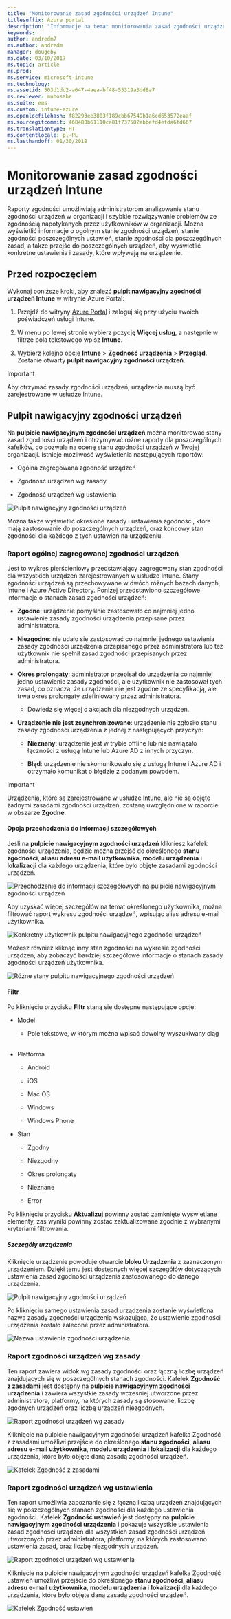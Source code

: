 ```yaml
---
title: "Monitorowanie zasad zgodności urządzeń Intune"
titlesuffix: Azure portal
description: "Informacje na temat monitorowania zasad zgodności urządzeń."
keywords: 
author: andredm7
ms.author: andredm
manager: dougeby
ms.date: 03/10/2017
ms.topic: article
ms.prod: 
ms.service: microsoft-intune
ms.technology: 
ms.assetid: 503d1dd2-a647-4aea-bf48-55319a3dd8a7
ms.reviewer: muhosabe
ms.suite: ems
ms.custom: intune-azure
ms.openlocfilehash: f82293ee3803f189cbb67549b1a6cd653572eaaf
ms.sourcegitcommit: 468480b61110ca81f737582ebbefd4efda6fd667
ms.translationtype: HT
ms.contentlocale: pl-PL
ms.lasthandoff: 01/30/2018
---
```

# <a name="monitor-intune-device-compliance-policies"></a>Monitorowanie zasad zgodności urządzeń Intune

Raporty zgodności umożliwiają administratorom analizowanie stanu zgodności urządzeń w organizacji i szybkie rozwiązywanie problemów ze zgodnością napotykanych przez użytkowników w organizacji. Można wyświetlić informacje o ogólnym stanie zgodności urządzeń, stanie zgodności poszczególnych ustawień, stanie zgodności dla poszczególnych zasad, a także przejść do poszczególnych urządzeń, aby wyświetlić konkretne ustawienia i zasady, które wpływają na urządzenie.

## <a name="before-you-begin"></a>Przed rozpoczęciem

Wykonaj poniższe kroki, aby znaleźć **pulpit nawigacyjny zgodności urządzeń Intune** w witrynie Azure Portal:

1.  Przejdź do witryny [Azure Portal](https://portal.azure.com) i zaloguj się przy użyciu swoich poświadczeń usługi Intune.

2.  W menu po lewej stronie wybierz pozycję **Więcej usług**, a następnie w filtrze pola tekstowego wpisz **Intune**.

3.  Wybierz kolejno opcje **Intune** &gt; **Zgodność urządzenia** &gt; **Przegląd**. Zostanie otwarty **pulpit nawigacyjny zgodności urządzeń**.

> [!IMPORTANT] 
> Aby otrzymać zasady zgodności urządzeń, urządzenia muszą być zarejestrowane w usłudze Intune.

## <a name="device-compliance-dashboard"></a>Pulpit nawigacyjny zgodności urządzeń

Na **pulpicie nawigacyjnym zgodności urządzeń** można monitorować stany zasad zgodności urządzeń i otrzymywać różne raporty dla poszczególnych kafelków, co pozwala na ocenę stanu zgodności urządzeń w Twojej organizacji. Istnieje możliwość wyświetlenia następujących raportów:

-   Ogólna zagregowana zgodność urządzeń

-   Zgodność urządzeń wg zasady

-   Zgodność urządzeń wg ustawienia

![Pulpit nawigacyjny zgodności urządzeń](./media/idc-1.png)

Można także wyświetlić określone zasady i ustawienia zgodności, które mają zastosowanie do poszczególnych urządzeń, oraz końcowy stan zgodności dla każdego z tych ustawień na urządzeniu.

### <a name="overall-device-compliance-aggregate-report"></a>Raport ogólnej zagregowanej zgodności urządzeń

Jest to wykres pierścieniowy przedstawiający zagregowany stan zgodności dla wszystkich urządzeń zarejestrowanych w usłudze Intune. Stany zgodności urządzeń są przechowywane w dwóch różnych bazach danych, Intune i Azure Active Directory. Poniżej przedstawiono szczegółowe informacje o stanach zasad zgodności urządzeń:

-   **Zgodne**: urządzenie pomyślnie zastosowało co najmniej jedno ustawienie zasady zgodności urządzenia przepisane przez administratora.

-   **Niezgodne**: nie udało się zastosować co najmniej jednego ustawienia zasady zgodności urządzenia przepisanego przez administratora lub też użytkownik nie spełnił zasad zgodności przepisanych przez administratora.

-   **Okres prolongaty**: administrator przepisał do urządzenia co najmniej jedno ustawienie zasady zgodności, ale użytkownik nie zastosował tych zasad, co oznacza, że urządzenie nie jest zgodne ze specyfikacją, ale trwa okres prolongaty zdefiniowany przez administratora.

    -   Dowiedz się więcej o akcjach dla niezgodnych urządzeń.

-   **Urządzenie nie jest zsynchronizowane**: urządzenie nie zgłosiło stanu zasady zgodności urządzenia z jednej z następujących przyczyn:

    -   **Nieznany**: urządzenie jest w trybie offline lub nie nawiązało łączności z usługą Intune lub Azure AD z innych przyczyn.

    -   **Błąd**: urządzenie nie skomunikowało się z usługą Intune i Azure AD i otrzymało komunikat o błędzie z podanym powodem.

> [!IMPORTANT] 
> Urządzenia, które są zarejestrowane w usłudze Intune, ale nie są objęte żadnymi zasadami zgodności urządzeń, zostaną uwzględnione w raporcie w obszarze **Zgodne**.

#### <a name="drill-down-option"></a>Opcja przechodzenia do informacji szczegółowych

Jeśli na **pulpicie nawigacyjnym zgodności urządzeń** klikniesz kafelek zgodności urządzenia, będzie można przejść do określonego **stanu zgodności**, **aliasu adresu e-mail użytkownika**, **modelu urządzenia** i **lokalizacji** dla każdego urządzenia, które było objęte zasadami zgodności urządzeń.

![Przechodzenie do informacji szczegółowych na pulpicie nawigacyjnym zgodności urządzeń](./media/idc-2.png)

Aby uzyskać więcej szczegółów na temat określonego użytkownika, można filtrować raport wykresu zgodności urządzeń, wpisując alias adresu e-mail użytkownika.

![Konkretny użytkownik pulpitu nawigacyjnego zgodności urządzeń](./media/idc-3.png)

Możesz również kliknąć inny stan zgodności na wykresie zgodności urządzeń, aby zobaczyć bardziej szczegółowe informacje o stanach zasady zgodności urządzeń użytkownika.

![Różne stany pulpitu nawigacyjnego zgodności urządzeń](./media/idc-4.png)

#### <a name="filter"></a>Filtr

Po kliknięciu przycisku **Filtr** staną się dostępne następujące opcje:

-   Model

    -   Pole tekstowe, w którym można wpisać dowolny wyszukiwany ciąg
<br></br>
-   Platforma

    -   Android

    -   iOS

    -   Mac OS

    -   Windows

    -   Windows Phone

-   Stan

    -   Zgodny

    -   Niezgodny

    -   Okres prolongaty

    -   Nieznane

    -   Error

Po kliknięciu przycisku **Aktualizuj** powinny zostać zamknięte wyświetlane elementy, zaś wyniki powinny zostać zaktualizowane zgodnie z wybranymi kryteriami filtrowania.

##### <a name="device-details"></a>Szczegóły urządzenia

Kliknięcie urządzenie powoduje otwarcie **bloku Urządzenia** z zaznaczonym urządzeniem. Dzięki temu jest dostępnych więcej szczegółów dotyczących ustawienia zasad zgodności urządzenia zastosowanego do danego urządzenia.

![Pulpit nawigacyjny zgodności urządzeń](./media/idc-6.png)

Po kliknięciu samego ustawienia zasad urządzenia zostanie wyświetlona nazwa zasady zgodności urządzenia wskazująca, że ustawienie zgodności urządzenia zostało zalecone przez administratora.

![Nazwa ustawienia zgodności urządzenia](./media/idc-7.png)

### <a name="per-policy-device-compliance-report"></a>Raport zgodności urządzeń wg zasady

Ten raport zawiera widok wg zasady zgodności oraz łączną liczbę urządzeń znajdujących się w poszczególnych stanach zgodności. Kafelek **Zgodność z zasadami** jest dostępny na **pulpicie nawigacyjnym zgodności urządzenia** i zawiera wszystkie zasady wcześniej utworzone przez administratora, platformy, na których zasady są stosowane, liczbę zgodnych urządzeń oraz liczbę urządzeń niezgodnych.

![Raport zgodności urządzeń wg zasady](./media/idc-8.png)

Kliknięcie na pulpicie nawigacyjnym zgodności urządzeń kafelka Zgodność z zasadami umożliwi przejście do określonego **stanu zgodności**, **aliasu adresu e-mail użytkownika**, **modelu urządzenia** i **lokalizacji** dla każdego urządzenia, które było objęte daną zasadą zgodności urządzeń.

![Kafelek Zgodność z zasadami](./media/idc-9.png)

### <a name="per-setting-device-compliance-report"></a>Raport zgodności urządzeń wg ustawienia

Ten raport umożliwia zapoznanie się z łączną liczbą urządzeń znajdujących się w poszczególnych stanach zgodności dla każdego ustawienia zgodności. Kafelek **Zgodność ustawień** jest dostępny na **pulpicie nawigacyjnym zgodności urządzenia** i pokazuje wszystkie ustawienia zasad zgodności urządzeń dla wszystkich zasad zgodności urządzeń utworzonych przez administratora, platformy, na których zastosowano ustawienia zasad, oraz liczbę niezgodnych urządzeń.

![Raport zgodności urządzeń wg ustawienia](./media/idc-10.png)

Kliknięcie na pulpicie nawigacyjnym zgodności urządzeń kafelka Zgodność ustawień umożliwi przejście do określonego **stanu zgodności**, **aliasu adresu e-mail użytkownika**, **modelu urządzenia** i **lokalizacji** dla każdego urządzenia, które było objęte daną zasadą zgodności urządzeń.

![Kafelek Zgodność ustawień](./media/idc-11.png)
